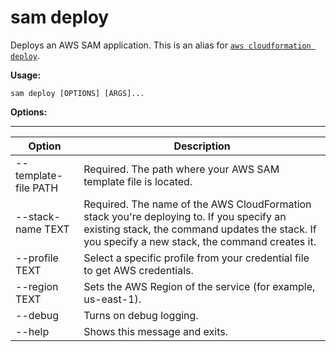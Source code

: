 # sam deploy<a name="sam-cli-command-reference-sam-deploy"></a>

Deploys an AWS SAM application\. This is an alias for [ `aws cloudformation deploy`](http://docs.aws.amazon.com/cli/latest/reference/cloudformation/deploy/index.html)\.

**Usage:**

```
sam deploy [OPTIONS] [ARGS]...
```

**Options:**


****  

| Option | Description | 
| --- | --- | 
| \-\-template\-file PATH | Required\. The path where your AWS SAM template file is located\. | 
| \-\-stack\-name TEXT | Required\. The name of the AWS CloudFormation stack you're deploying to\. If you specify an existing stack, the command updates the stack\. If you specify a new stack, the command creates it\. | 
| \-\-profile TEXT | Select a specific profile from your credential file to get AWS credentials\. | 
| \-\-region TEXT | Sets the AWS Region of the service \(for example, us\-east\-1\)\. | 
| \-\-debug | Turns on debug logging\. | 
| \-\-help | Shows this message and exits\. | 